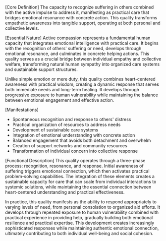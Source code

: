 [Core Definition]
The capacity to recognize suffering in others combined with the active impulse to address it, manifesting as practical care that bridges emotional resonance with concrete action. This quality transforms empathetic awareness into tangible support, operating at both personal and collective levels.

[Essential Nature]
Active compassion represents a fundamental human capacity that integrates emotional intelligence with practical care. It begins with the recognition of others' suffering or need, develops through emotional resonance, and culminates in concrete helping actions. This quality serves as a crucial bridge between individual empathy and collective welfare, transforming natural human sympathy into organized care systems and sustainable support structures.

Unlike simple emotion or mere duty, this quality combines heart-centered awareness with practical wisdom, creating a dynamic response that serves both immediate needs and long-term healing. It develops through progressive exposure to human vulnerability while maintaining the balance between emotional engagement and effective action.

[Manifestations]
- Spontaneous recognition and response to others' distress
- Practical organization of resources to address needs
- Development of sustainable care systems
- Integration of emotional understanding with concrete action
- Balanced engagement that avoids both detachment and overwhelm
- Creation of support networks and community resources
- Transformation of individual concern into collective response

[Functional Description]
This quality operates through a three-phase process: recognition, resonance, and response. Initial awareness of suffering triggers emotional connection, which then activates practical problem-solving capabilities. The integration of these elements creates a sustainable capacity for care that can scale from individual interactions to systemic solutions, while maintaining the essential connection between heart-centered understanding and practical effectiveness.

In practice, this quality manifests as the ability to respond appropriately to varying levels of need, from personal consolation to organized aid efforts. It develops through repeated exposure to human vulnerability combined with practical experience in providing help, gradually building both emotional resilience and practical expertise. This development creates increasingly sophisticated responses while maintaining authentic emotional connection, ultimately contributing to both individual well-being and social cohesion.